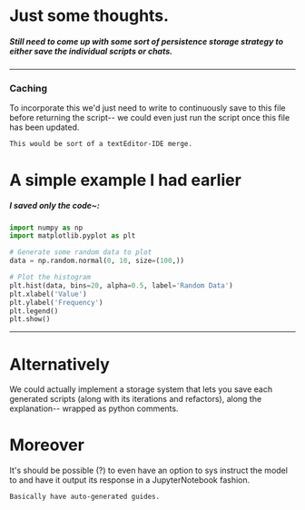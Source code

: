 # Just some thoughts.

##### Still need to come up with some sort of persistence storage strategy to either save the individual scripts or chats.

-------

### Caching
To incorporate this we'd just need to write to continuously save to this 
file before returning the script-- we could even just run the script once 
this file has been updated. 

    This would be sort of a textEditor-IDE merge.

# A simple example I had earlier
##### I saved only the code~:

```python
import numpy as np
import matplotlib.pyplot as plt

# Generate some random data to plot
data = np.random.normal(0, 10, size=(100,))

# Plot the histogram
plt.hist(data, bins=20, alpha=0.5, label='Random Data')
plt.xlabel('Value')
plt.ylabel('Frequency')
plt.legend()
plt.show()
```
-------
# Alternatively

We could actually implement a storage system that lets you save each generated
scripts (along with its iterations and refactors), along the explanation-- wrapped 
as python comments.

# Moreover
It's should be possible (?) to even have an option to sys instruct the model to and have
it output its response in a JupyterNotebook fashion.
    
    Basically have auto-generated guides.

 